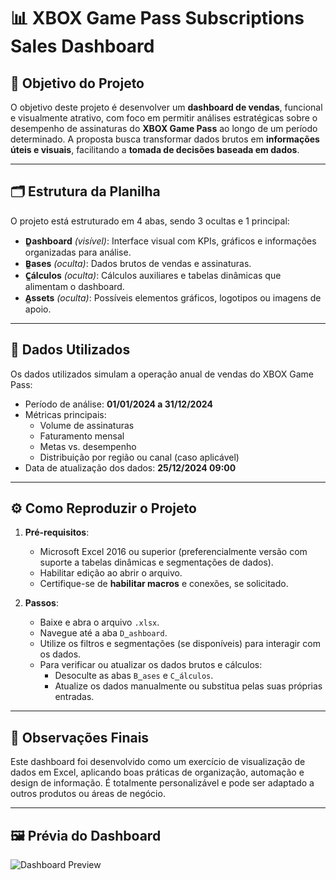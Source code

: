 
# 📊 XBOX Game Pass Subscriptions Sales Dashboard

## 🎯 Objetivo do Projeto

O objetivo deste projeto é desenvolver um **dashboard de vendas**, funcional e visualmente atrativo, com foco em permitir análises estratégicas sobre o desempenho de assinaturas do **XBOX Game Pass** ao longo de um período determinado. A proposta busca transformar dados brutos em **informações úteis e visuais**, facilitando a **tomada de decisões baseada em dados**.

---

## 🗂️ Estrutura da Planilha

O projeto está estruturado em 4 abas, sendo 3 ocultas e 1 principal:

- **D̳ashboard** *(visível)*: Interface visual com KPIs, gráficos e informações organizadas para análise.
- **B̳ases** *(oculta)*: Dados brutos de vendas e assinaturas.
- **C̳álculos** *(oculta)*: Cálculos auxiliares e tabelas dinâmicas que alimentam o dashboard.
- **A̳ssets** *(oculta)*: Possíveis elementos gráficos, logotipos ou imagens de apoio.

---

## 🧾 Dados Utilizados

Os dados utilizados simulam a operação anual de vendas do XBOX Game Pass:

- Período de análise: **01/01/2024 a 31/12/2024**
- Métricas principais:
  - Volume de assinaturas
  - Faturamento mensal
  - Metas vs. desempenho
  - Distribuição por região ou canal (caso aplicável)
- Data de atualização dos dados: **25/12/2024 09:00**

---

## ⚙️ Como Reproduzir o Projeto

1. **Pré-requisitos**:

   - Microsoft Excel 2016 ou superior (preferencialmente versão com suporte a tabelas dinâmicas e segmentações de dados).
   - Habilitar edição ao abrir o arquivo.
   - Certifique-se de **habilitar macros** e conexões, se solicitado.

2. **Passos**:

   - Baixe e abra o arquivo `.xlsx`.
   - Navegue até a aba `D̳ashboard`.
   - Utilize os filtros e segmentações (se disponíveis) para interagir com os dados.
   - Para verificar ou atualizar os dados brutos e cálculos:
     - Desoculte as abas `B̳ases` e `C̳álculos`.
     - Atualize os dados manualmente ou substitua pelas suas próprias entradas.

---

## 📌 Observações Finais

Este dashboard foi desenvolvido como um exercício de visualização de dados em Excel, aplicando boas práticas de organização, automação e design de informação. É totalmente personalizável e pode ser adaptado a outros produtos ou áreas de negócio.

---

## 🖼️ Prévia do Dashboard

![Dashboard Preview](79e389c8-d0b0-461a-800b-f29234afcffd.png)
